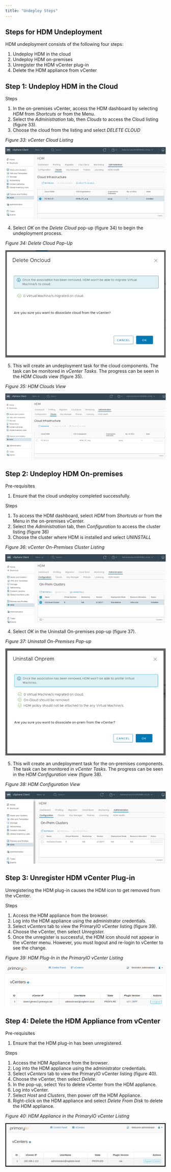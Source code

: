 ```yaml
---
title: "Undeploy Steps"
---
```


## Steps for HDM Undeployment

HDM undeployment consists of the following four steps:



1. Undeploy HDM in the cloud
2. Undeploy HDM on-premises
3. Unregister the HDM vCenter plug-in
4. Delete the HDM appliance from vCenter


## Step 1: Undeploy HDM in the Cloud

Steps



1. In the on-premises vCenter, access the HDM dashboard by selecting _HDM_ from _Shortcuts_ or from the Menu.
2. Select the _Administration_ tab, then _Clouds_ to access the Cloud listing (figure 33).
3. Choose the cloud from the listing and select _DELETE CLOUD_

_Figure 33: vCenter Cloud Listing_


![alt_text](images/image8.png?classes=content-img "image_tooltip")




4. Select _OK_ on the _Delete Cloud_ pop-up (figure 34) to begin the undeployment process.

_Figure 34: Delete Cloud Pop-Up_

![alt_text](images/image9.png?classes=content-img "image_tooltip")




5. This will create an undeployment task for the cloud components. The task can be monitored in _vCenter Tasks_. The progress can be seen in the _HDM Clouds_ view (figure 35).

_Figure 35: HDM Clouds View_


![alt_text](images/image10.png?classes=content-img "image_tooltip")



## Step 2: Undeploy HDM On-premises

Pre-requisites



1. Ensure that the cloud undeploy completed successfully.

Steps



1. To access the HDM dashboard, select _HDM_ from _Shortcuts_ or from the Menu in the on-premises vCenter.
2. Select the _Administration_ tab, then _Configuration_ to access the cluster listing (figure 36)
3. Choose the cluster where HDM is installed and select _UNINSTALL_

_Figure 36: vCenter On-Premises Cluster Listing_


![alt_text](images/image11.png?classes=content-img "image_tooltip")




4. Select _OK_ in the Uninstall On-premises pop-up (figure 37).

_Figure 37: Uninstall On-Premises Pop-up_


![alt_text](images/image12.png?classes=content-img "image_tooltip")




5. This will create an undeployment task for the on-premises components. The task can be monitored in _vCenter Tasks_. The progress can be seen in the _HDM Configuration_ view (figure 38).

_Figure 38: HDM Configuration View_



![alt_text](images/image13.png?classes=content-img "image_tooltip")



## Step 3: Unregister HDM vCenter Plug-in

Unregistering the HDM plug-in causes the HDM icon to get removed from the vCenter.

Steps



1. Access the HDM appliance from the browser.
2. Log into the HDM appliance using the administrator credentials.
3. Select _vCenters_ tab to view the PrimaryIO vCenter listing (figure 39).
4. Choose the vCenter, then select _Unregister._
5. Once the unregister is successful, the HDM icon should not appear in the vCenter menu. However, you must logout and re-login to vCenter to see the change.

_Figure 39: HDM Plug-In in the PrimaryIO vCenter Listing_


![alt_text](images/image14.png?classes=content-img "image_tooltip")



## Step 4: Delete the HDM Appliance from vCenter

Pre-requisites 



1. Ensure that the HDM plug-in has been unregistered.

Steps



1. Access the HDM Appliance from the browser.
2. Log into the HDM appliance using the administrator credentials.
3. Select _vCenters_ tab to view the PrimaryIO vCenter listing (figure 40).
4. Choose the vCenter, then select _Delete_.
5. In the pop-up, select _Yes_ to delete vCenter from the HDM appliance.
6. Log into vCenter.
7. Select _Host_ and _Clusters_, then power off the HDM Appliance.
8. Right-click on the HDM appliance and select _Delete From Disk_ to delete the HDM appliance.

_Figure 40: HDM Appliance in the PrimaryIO vCenter Listing_


![alt_text](images/image15.png?classes=content-img "image_tooltip")

